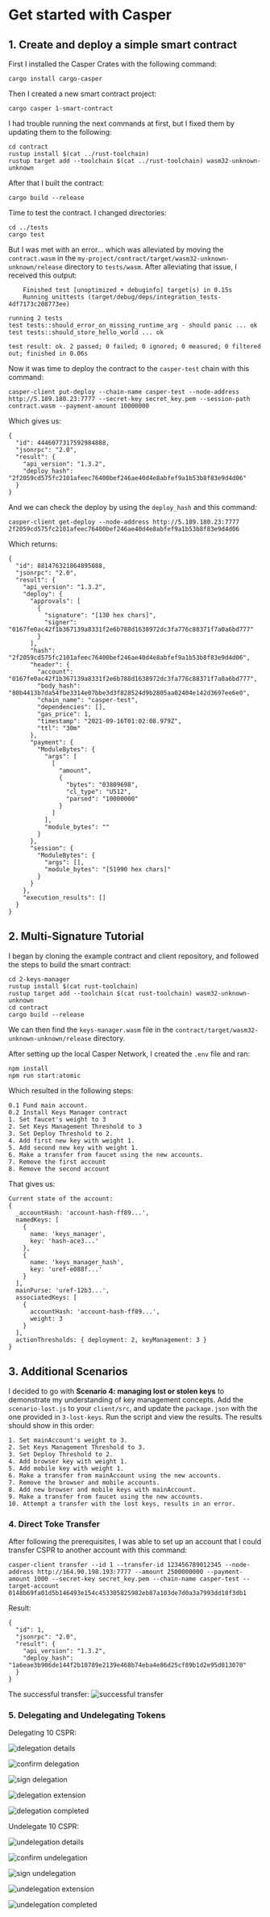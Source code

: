 # Get started with Casper

## 1. Create and deploy a simple smart contract

First I installed the Casper Crates with the following command:
```
cargo install cargo-casper
```
Then I created a new smart contract project:
```
cargo casper 1-smart-contract
```
I had trouble running the next commands at first, but I fixed them by updating them to the following:
```
cd contract
rustup install $(cat ../rust-toolchain)
rustup target add --toolchain $(cat ../rust-toolchain) wasm32-unknown-unknown
```
After that I built the contract:
```
cargo build --release
```
Time to test the contract. I changed directories:
```
cd ../tests
cargo test
```
But I was met with an error... which was alleviated by moving the `contract.wasm` in the `my-project/contract/target/wasm32-unknown-unknown/release` directory to `tests/wasm`. After alleviating that issue, I received this output:
```
    Finished test [unoptimized + debuginfo] target(s) in 0.15s
    Running unittests (target/debug/deps/integration_tests-4df7173c208773ee)

running 2 tests
test tests::should_error_on_missing_runtime_arg - should panic ... ok
test tests::should_store_hello_world ... ok

test result: ok. 2 passed; 0 failed; 0 ignored; 0 measured; 0 filtered out; finished in 0.06s
```
Now it was time to deploy the contract to the `casper-test` chain with this command:
```
casper-client put-deploy --chain-name casper-test --node-address http://5.189.180.23:7777 --secret-key secret_key.pem --session-path contract.wasm --payment-amount 10000000
```
Which gives us:
```
{
  "id": 4446077317592984888,
  "jsonrpc": "2.0",
  "result": {
    "api_version": "1.3.2",
    "deploy_hash": "2f2059cd575fc2101afeec76400bef246ae40d4e8abfef9a1b53b8f83e9d4d06"
  }
}
```
And we can check the deploy by using the `deploy_hash` and this command:
```
casper-client get-deploy --node-address http://5.189.180.23:7777 2f2059cd575fc2101afeec76400bef246ae40d4e8abfef9a1b53b8f83e9d4d06
```
Which returns:
```
{
  "id": 881476321864895088,
  "jsonrpc": "2.0",
  "result": {
    "api_version": "1.3.2",
    "deploy": {
      "approvals": [
        {
          "signature": "[130 hex chars]",
          "signer": "0167fe0ac42f1b367139a8331f2e6b788d1638972dc3fa776c88371f7a0a6bd777"
        }
      ],
      "hash": "2f2059cd575fc2101afeec76400bef246ae40d4e8abfef9a1b53b8f83e9d4d06",
      "header": {
        "account": "0167fe0ac42f1b367139a8331f2e6b788d1638972dc3fa776c88371f7a0a6bd777",
        "body_hash": "80b4413b7da54fbe3314e07bbe3d3f828524d9b2805aa02404e142d3697ee6e0",
        "chain_name": "casper-test",
        "dependencies": [],
        "gas_price": 1,
        "timestamp": "2021-09-16T01:02:08.979Z",
        "ttl": "30m"
      },
      "payment": {
        "ModuleBytes": {
          "args": [
            [
              "amount",
              {
                "bytes": "03809698",
                "cl_type": "U512",
                "parsed": "10000000"
              }
            ]
          ],
          "module_bytes": ""
        }
      },
      "session": {
        "ModuleBytes": {
          "args": [],
          "module_bytes": "[51990 hex chars]"
        }
      }
    },
    "execution_results": []
  }
}
```

## 2. Multi-Signature Tutorial

I began by cloning the example contract and client repository, and followed the steps to build the smart contract:

```
cd 2-keys-manager
rustup install $(cat rust-toolchain)
rustup target add --toolchain $(cat rust-toolchain) wasm32-unknown-unknown
cd contract
cargo build --release
```
We can then find the `keys-manager.wasm` file in the `contract/target/wasm32-unknown-unknown/release` directory.

After setting up the local Casper Network, I created the `.env` file and ran:
```
npm install
npm run start:atomic
```
Which resulted in the following steps:
```
0.1 Fund main account.
0.2 Install Keys Manager contract
1. Set faucet's weight to 3
2. Set Keys Management Threshold to 3
3. Set Deploy Threshold to 2.
4. Add first new key with weight 1.
5. Add second new key with weight 1.
6. Make a transfer from faucet using the new accounts.
7. Remove the first account
8. Remove the second account
```
That gives us:
```
Current state of the account:
{
  _accountHash: 'account-hash-ff89...',
  namedKeys: [
    {
      name: 'keys_manager',
      key: 'hash-ace3...'
    },
    {
      name: 'keys_manager_hash',
      key: 'uref-e088f...'
    }
  ],
  mainPurse: 'uref-12b3...',
  associatedKeys: [
    {
      accountHash: 'account-hash-ff89...',
      weight: 3
    }
  ],
  actionThresholds: { deployment: 2, keyManagement: 3 }
}
```

## 3. Additional Scenarios

I decided to go with **Scenario 4: managing lost or stolen keys** to demonstrate my understanding of key management concepts. Add the `scenario-lost.js` to your `client/src`, and update the `package.json` with the one provided in `3-lost-keys`. Run the script and view the results. The results should show in this order: 
```
1. Set mainAccount's weight to 3.
2. Set Keys Management Threshold to 3.
3. Set Deploy Threshold to 2.
4. Add browser key with weight 1.
5. Add mobile key with weight 1.
6. Make a transfer from mainAccount using the new accounts.
7. Remove the browser and mobile accounts.
8. Add new browser and mobile keys with mainAccount.
9. Make a transfer from faucet using the new accounts.
10. Attempt a transfer with the lost keys, results in an error.
```

### 4. Direct Toke Transfer
After following the prerequisites, I was able to set up an account that I could transfer CSPR to another account with this command:
```
casper-client transfer --id 1 --transfer-id 123456789012345 --node-address http://164.90.198.193:7777 --amount 2500000000 --payment-amount 1000 --secret-key secret_key.pem --chain-name casper-test --target-account 0148b69fa01d5b146493e154c453305825982eb87a103de7d0a3a7993dd18f3db1
```
Result:
```
{
  "id": 1,
  "jsonrpc": "2.0",
  "result": {
    "api_version": "1.3.2",
    "deploy_hash": "1a6eae3b906de144f2b10789e2139e468b74eba4e86d25cf89b1d2e95d013070"
  }
}
```
The successful transfer:
![successful transfer](4-transfer/transfer.png)

### 5. Delegating and Undelegating Tokens

Delegating 10 CSPR:

![delegation details](5-delegation/delegation_details.png)

![confirm delegation](5-delegation/confirm_delegation.png)

![sign delegation](5-delegation/sign_delegation.png)

![delegation extension](5-delegation/delegation_extension.png)

![delegation completed](5-delegation/delegation_completed.png)

Undelegate 10 CSPR:

![undelegation details](5-delegation/undelegation_details.png)

![confirm undelegation](5-delegation/confirm_undelegation.png)

![sign undelegation](5-delegation/sign_undelegation.png)

![undelegation extension](5-delegation/undelegation_extension.png)

![undelegation completed](5-delegation/undelegation_completed.png)
